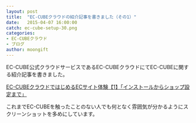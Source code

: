 ```yaml
---
layout: post
title:  "EC-CUBEクラウドの紹介記事を書きました（その1）"
date:   2015-04-07 16:00:00
catch: ec-cube-setup-30.png
categories:
- EC-CUBEクラウド
- ブログ
author: moongift
---
```


EC-CUBE公式クラウドサービスであるEC-CUBEクラウドにてEC-CUBEに関する紹介記事を書きました。

[EC-CUBEクラウドではじめるECサイト体験【1】「インストールからショップ設定まで」](http://cloud.ec-cube.net/blog/ec-cube-cloud-trial-1)

これまでEC-CUBEを触ったことのない人でも何となく雰囲気が分かるようにスクリーンショットを多めにしています。
